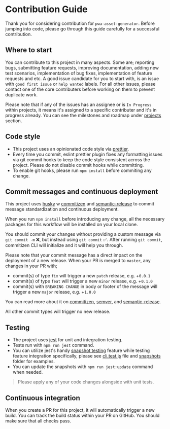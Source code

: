 # Contribution Guide

Thank you for considering contribution for `pwa-asset-generator`. Before jumping into code, please go through this guide carefully for a successful contribution.

## Where to start

You can contribute to this project in many aspects. Some are; reporting bugs, submitting feature requests, improving documentation, adding new test scenarios, implementation of bug fixes, implementation of feature requests and etc. A good issue candidate for you to start with, is an issue with `good first issue` or `help wanted` labels. For all other issues, please contact one of the core contributers before working on them to prevent duplicate work.

Please note that if any of the issues has an assignee or is `In Progress` within projects, it means it's assigned to a specific contributer and it's in progress already. You can see the milestones and roadmap under [projects](https://github.com/onderceylan/pwa-asset-generator/projects) section.

## Code style

* This project uses an opinionated code style via [prettier](https://github.com/prettier/prettier).
* Every time you commit, eslint prettier plugin fixes any formatting issues via git commit hooks to keep the code style consistent across the project. Please do not disable commit hooks while committing.
* To enable git hooks, please run `npm install` before commiting any change.

## Commit messages and continuous deployment

This project uses [husky](https://github.com/typicode/husky) w [commitizen](https://github.com/commitizen/cz-cli) and [semantic-release](https://github.com/semantic-release/semantic-release) to commit message standardization and continuous deployment.

When you run `npm install` before introducing any change, all the necessary packages for this workflow will be installed on your local clone. 

You should commit your changes without providing a custom message via `git commit -m` ❌, but instead using `git commit` ✅. 
After running `git commit`, commitizen CLI will initialize and it will help you through. 

Please note that your commit message has a direct impact on the deployment of a new release. When your PR is merged to `master`, any changes in your PR with;

*  commit(s) of type `fix` will trigger a new `patch` release, e.g. +`0.0.1`
*  commit(s) of type `feat` will trigger a new `minor` release, e.g. +`0.1.0`
*  commit(s) with `BREAKING CHANGE` in body or footer of the message will trigger a new `major` release, e.g. +`1.0.0`

You can read more about it on [commitizen](https://github.com/commitizen/cz-cli), [semver](https://semver.org), and [semantic-release](https://github.com/semantic-release/semantic-release).

All other commit types will trigger no new release.

## Testing

* The project uses [jest](https://jestjs.io) for unit and integration testing. 
* Tests run with `npm run jest` command.
* You can utilize jest's handy [snapshot testing](https://jestjs.io/docs/en/snapshot-testing) feature while testing feature integration specifically, please see [cli.test.js](https://github.com/onderceylan/pwa-asset-generator/blob/master/cli.test.js) file and [snapshots](https://github.com/onderceylan/pwa-asset-generator/tree/master/__snapshots__) folder for examples. 
* You can update the snapshots with `npm run jest:update` command when needed.

> Please apply any of your code changes alongside with unit tests. 

## Continuous integration

When you create a PR for this project, it will automatically trigger a new build. You can track the build status within your PR on GitHub. You should make sure that all checks pass.
